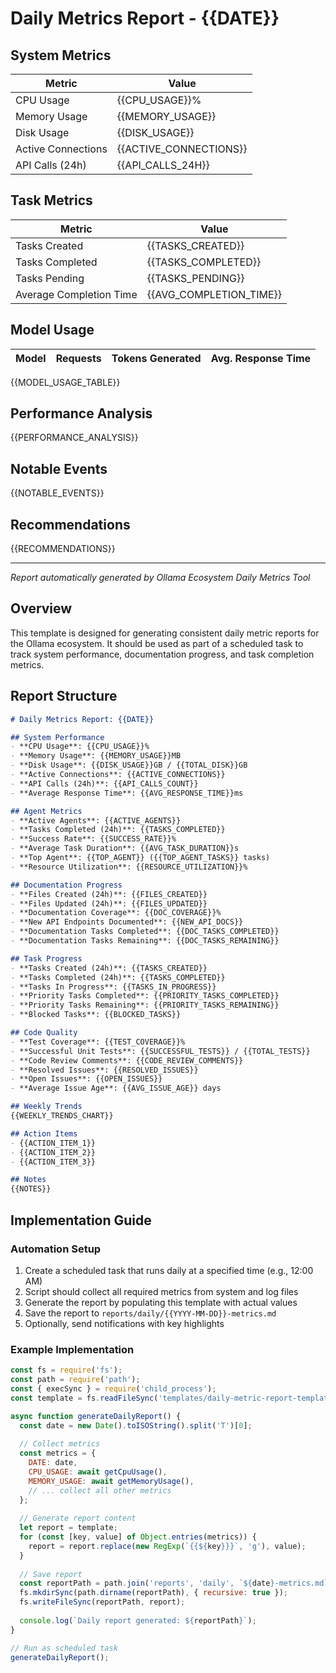 # Daily Metrics Report - {{DATE}}

## System Metrics

| Metric | Value |
|--------|-------|
| CPU Usage | {{CPU_USAGE}}% |
| Memory Usage | {{MEMORY_USAGE}} |
| Disk Usage | {{DISK_USAGE}} |
| Active Connections | {{ACTIVE_CONNECTIONS}} |
| API Calls (24h) | {{API_CALLS_24H}} |

## Task Metrics

| Metric | Value |
|--------|-------|
| Tasks Created | {{TASKS_CREATED}} |
| Tasks Completed | {{TASKS_COMPLETED}} |
| Tasks Pending | {{TASKS_PENDING}} |
| Average Completion Time | {{AVG_COMPLETION_TIME}} |

## Model Usage

| Model | Requests | Tokens Generated | Avg. Response Time |
|-------|----------|------------------|-------------------|
{{MODEL_USAGE_TABLE}}

## Performance Analysis

{{PERFORMANCE_ANALYSIS}}

## Notable Events

{{NOTABLE_EVENTS}}

## Recommendations

{{RECOMMENDATIONS}}

---
*Report automatically generated by Ollama Ecosystem Daily Metrics Tool*

## Overview
This template is designed for generating consistent daily metric reports for the Ollama ecosystem. It should be used as part of a scheduled task to track system performance, documentation progress, and task completion metrics.

## Report Structure

```markdown
# Daily Metrics Report: {{DATE}}

## System Performance
- **CPU Usage**: {{CPU_USAGE}}%
- **Memory Usage**: {{MEMORY_USAGE}}MB
- **Disk Usage**: {{DISK_USAGE}}GB / {{TOTAL_DISK}}GB
- **Active Connections**: {{ACTIVE_CONNECTIONS}}
- **API Calls (24h)**: {{API_CALLS_COUNT}}
- **Average Response Time**: {{AVG_RESPONSE_TIME}}ms

## Agent Metrics
- **Active Agents**: {{ACTIVE_AGENTS}}
- **Tasks Completed (24h)**: {{TASKS_COMPLETED}}
- **Success Rate**: {{SUCCESS_RATE}}%
- **Average Task Duration**: {{AVG_TASK_DURATION}}s
- **Top Agent**: {{TOP_AGENT}} ({{TOP_AGENT_TASKS}} tasks)
- **Resource Utilization**: {{RESOURCE_UTILIZATION}}%

## Documentation Progress
- **Files Created (24h)**: {{FILES_CREATED}}
- **Files Updated (24h)**: {{FILES_UPDATED}}
- **Documentation Coverage**: {{DOC_COVERAGE}}%
- **New API Endpoints Documented**: {{NEW_API_DOCS}}
- **Documentation Tasks Completed**: {{DOC_TASKS_COMPLETED}}
- **Documentation Tasks Remaining**: {{DOC_TASKS_REMAINING}}

## Task Progress
- **Tasks Created (24h)**: {{TASKS_CREATED}}
- **Tasks Completed (24h)**: {{TASKS_COMPLETED}}
- **Tasks In Progress**: {{TASKS_IN_PROGRESS}}
- **Priority Tasks Completed**: {{PRIORITY_TASKS_COMPLETED}}
- **Priority Tasks Remaining**: {{PRIORITY_TASKS_REMAINING}}
- **Blocked Tasks**: {{BLOCKED_TASKS}}

## Code Quality
- **Test Coverage**: {{TEST_COVERAGE}}%
- **Successful Unit Tests**: {{SUCCESSFUL_TESTS}} / {{TOTAL_TESTS}}
- **Code Review Comments**: {{CODE_REVIEW_COMMENTS}}
- **Resolved Issues**: {{RESOLVED_ISSUES}}
- **Open Issues**: {{OPEN_ISSUES}}
- **Average Issue Age**: {{AVG_ISSUE_AGE}} days

## Weekly Trends
{{WEEKLY_TRENDS_CHART}}

## Action Items
- {{ACTION_ITEM_1}}
- {{ACTION_ITEM_2}}
- {{ACTION_ITEM_3}}

## Notes
{{NOTES}}
```

## Implementation Guide

### Automation Setup

1. Create a scheduled task that runs daily at a specified time (e.g., 12:00 AM)
2. Script should collect all required metrics from system and log files
3. Generate the report by populating this template with actual values
4. Save the report to `reports/daily/{{YYYY-MM-DD}}-metrics.md`
5. Optionally, send notifications with key highlights

### Example Implementation

```javascript
const fs = require('fs');
const path = require('path');
const { execSync } = require('child_process');
const template = fs.readFileSync('templates/daily-metric-report-template.md', 'utf8');

async function generateDailyReport() {
  const date = new Date().toISOString().split('T')[0];
  
  // Collect metrics
  const metrics = {
    DATE: date,
    CPU_USAGE: await getCpuUsage(),
    MEMORY_USAGE: await getMemoryUsage(),
    // ... collect all other metrics
  };
  
  // Generate report content
  let report = template;
  for (const [key, value] of Object.entries(metrics)) {
    report = report.replace(new RegExp(`{{${key}}}`, 'g'), value);
  }
  
  // Save report
  const reportPath = path.join('reports', 'daily', `${date}-metrics.md`);
  fs.mkdirSync(path.dirname(reportPath), { recursive: true });
  fs.writeFileSync(reportPath, report);
  
  console.log(`Daily report generated: ${reportPath}`);
}

// Run as scheduled task
generateDailyReport();
```